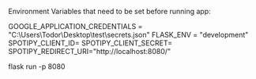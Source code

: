 Environment Variables that need to be set before running app:

GOOGLE_APPLICATION_CREDENTIALS = "C:\Users\Todor\Desktop\test\secrets.json"
FLASK_ENV = "development"
SPOTIPY_CLIENT_ID=
SPOTIPY_CLIENT_SECRET=
SPOTIPY_REDIRECT_URI="http://localhost:8080/"

flask run -p 8080